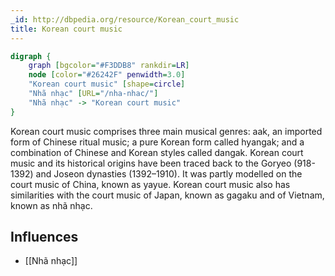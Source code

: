 ```yaml
---
_id: http://dbpedia.org/resource/Korean_court_music
title: Korean court music
---
```


```dot
digraph {
	graph [bgcolor="#F3DDB8" rankdir=LR]
	node [color="#26242F" penwidth=3.0]
	"Korean court music" [shape=circle]
	"Nhã nhạc" [URL="/nha-nhac/"]
	"Nhã nhạc" -> "Korean court music"
}
```

Korean court music comprises three main musical genres: aak, an imported form of Chinese ritual music; a pure Korean form called hyangak; and a combination of Chinese and Korean styles called dangak. Korean court music and its historical origins have been traced back to the Goryeo (918-1392) and Joseon dynasties (1392–1910). It was partly modelled on the court music of China, known as yayue. Korean court music also has similarities with the court music of Japan, known as gagaku and of Vietnam, known as nhã nhạc.

## Influences

- [[Nhã nhạc]]
